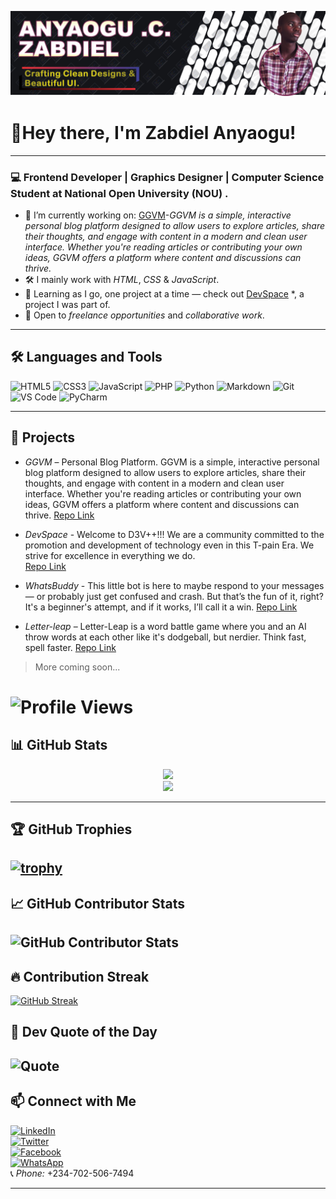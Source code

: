 <p align="center">
  <img src="./banner.png" alt="Banner" />
</p>

# 👋Hey there, I'm Zabdiel Anyaogu!

---

### 💻 Frontend Developer | Graphics Designer | Computer Science Student at National Open University (NOU) .

- 🔭 I’m currently working on: [GGVM](https://fwesh001.github.io/GGVM/)-*GGVM is a simple, interactive personal blog platform designed to allow users to explore articles, share their thoughts, and engage with content in a modern and clean user interface. Whether you're reading articles or contributing your own ideas, GGVM offers a platform where content and discussions can thrive.*
- 🛠️ I mainly work with *HTML*, *CSS* & *JavaScript*.
- 🌱 Learning as I go, one project at a time — check out [DevSpace](http://www.devspace.ct.ws)
*, a project I was part of.
- 🤝 Open to *freelance opportunities* and *collaborative work*.
---


## 🛠 Languages and Tools

![HTML5](https://img.shields.io/badge/-HTML5-E34F26?style=flat&logo=html5&logoColor=white)
![CSS3](https://img.shields.io/badge/-CSS3-1572B6?style=flat&logo=css3&logoColor=white)
![JavaScript](https://img.shields.io/badge/-JavaScript-F7DF1E?style=flat&logo=javascript&logoColor=black)
![PHP](https://img.shields.io/badge/-PHP-4F5B93?style=flat&logo=php&logoColor=white)
![Python](https://img.shields.io/badge/-Python-3776AB?style=flat&logo=python&logoColor=white)
![Markdown](https://img.shields.io/badge/-Markdown-000000?style=flat&logo=markdown&logoColor=white)
![Git](https://img.shields.io/badge/-Git-F05032?style=flat&logo=git&logoColor=white)
![VS Code](https://img.shields.io/badge/-VSCode-007ACC?style=flat&logo=visual-studio-code&logoColor=white)
![PyCharm](https://img.shields.io/badge/-PyCharm-000000?style=flat&logo=pycharm&logoColor=white)

---

## 🚀 Projects

- *GGVM* – Personal Blog Platform. 
GGVM is a simple, interactive personal blog platform designed to allow users to explore articles, share their thoughts, and engage with content in a modern and clean user interface. Whether you're reading articles or contributing your own ideas, GGVM offers a platform where content and discussions can thrive.
  [Repo Link](https://fwesh001.github.io/GGVM/)

- *DevSpace* - Welcome to D3V++!!! We are a community committed to the promotion and development of technology even in this T-pain Era. We strive for excellence in everything we do.   
  [Repo Link](http://www.devspace.ct.ws)

- *WhatsBuddy* - This little bot is here to maybe respond to your messages — or probably just get confused and crash. But that’s the fun of it, right? It's a beginner's attempt, and if it works, I’ll call it a win.
  [Repo Link](https://github.com/fwesh001/whatsapp-buddy)

- *Letter-leap* – Letter-Leap is a word battle game where you and an AI throw words at each other like it's dodgeball, but nerdier. Think fast, spell faster.
  [Repo Link](https://fwesh001.github.io/Letter-leap/)
  
> More coming soon...

# ![Profile Views](https://camo.githubusercontent.com/ea58683980cfba8ca0478deb04a8d331b2294a1c3af59c5df847933c8a7db22a/68747470733a2f2f6b6f6d617265762e636f6d2f67687076632f3f757365726e616d653d41796f6d6964652d5068696c6970266c6162656c3d50726f66696c65253230766965777326636f6c6f723d306537356236267374796c653d666c6174)

## 📊 GitHub Stats

<p align="center">
  <img src="https://github-readme-stats.vercel.app/api?username=Fwesh001&show_icons=true&theme=tokyonight" />
  <br/>
  <img src="https://github-readme-stats.vercel.app/api/top-langs/?username=Fwesh001&layout=compact&theme=tokyonight" />
</p>

---
## 🏆 GitHub Trophies

[![trophy](https://github-profile-trophy.vercel.app/?username=fwesh001&theme=tokyonight)](https://github.com/ryo-ma/github-profile-trophy)
---
## 📈 GitHub Contributor Stats

![GitHub Contributor Stats](https://github-contributor-stats.vercel.app/api?username=fwesh001&limit=5&theme=dark&combine_all_yearly_contributions=true)
---
## 🔥 Contribution Streak

[![GitHub Streak](https://streak-stats.demolab.com?user=fwesh001&theme=tokyonight&hide_border=false)](https://git.io/streak-stats)

## 💬 Dev Quote of the Day

![Quote](https://quotes-github-readme.vercel.app/api?type=horizontal&theme=radical)
---

## 📫 Connect with Me

[![LinkedIn](https://img.shields.io/badge/LinkedIn-blue?style=flat&logo=linkedin)](https://linkedin.com/in/zabdielanyaogu)  
[![Twitter](https://img.shields.io/badge/Twitter-1DA1F2?style=flat&logo=twitter&logoColor=white)](https://twitter.com/zabdiel_dev)  
[![Facebook](https://img.shields.io/badge/Facebook-1877F2?style=flat&logo=facebook&logoColor=white)](https://facebook.com/your-facebook-username)  
[![WhatsApp](https://img.shields.io/badge/WhatsApp-25D366?style=flat&logo=whatsapp&logoColor=white)](https://wa.me/2347025067494)  
📞 *Phone:* +234-702-506-7494

---

